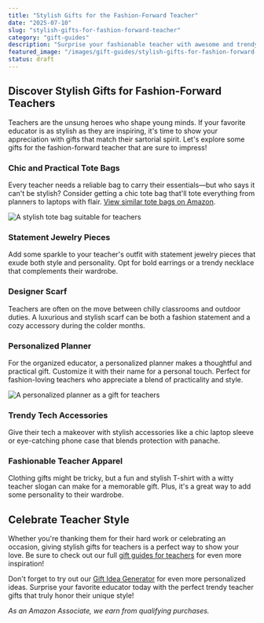 ```yaml
---
title: "Stylish Gifts for the Fashion-Forward Teacher"
date: "2025-07-10"
slug: "stylish-gifts-for-fashion-forward-teacher"
category: "gift-guides"
description: "Surprise your fashionable teacher with awesome and trendy gift ideas they'll love."
featured_image: "/images/gift-guides/stylish-gifts-for-fashion-forward-teacher/banner.webp"
status: draft
---
```


## Discover Stylish Gifts for Fashion-Forward Teachers

Teachers are the unsung heroes who shape young minds. If your favorite educator is as stylish as they are inspiring, it's time to show your appreciation with gifts that match their sartorial spirit. Let's explore some gifts for the fashion-forward teacher that are sure to impress!

### Chic and Practical Tote Bags

Every teacher needs a reliable bag to carry their essentials—but who says it can't be stylish? Consider getting a chic tote bag that'll tote everything from planners to laptops with flair. [View similar tote bags on Amazon](https://www.amazon.com/s?k=stylish+tote+bags+for+teachers&tag=bright-gift-20).

![A stylish tote bag suitable for teachers](https://cdn.pixabay.com/photo/2020/03/18/09/35/tote-bag-4943096_960_720.jpg)

### Statement Jewelry Pieces

Add some sparkle to your teacher's outfit with statement jewelry pieces that exude both style and personality. Opt for bold earrings or a trendy necklace that complements their wardrobe.

### Designer Scarf

Teachers are often on the move between chilly classrooms and outdoor duties. A luxurious and stylish scarf can be both a fashion statement and a cozy accessory during the colder months.

### Personalized Planner

For the organized educator, a personalized planner makes a thoughtful and practical gift. Customize it with their name for a personal touch. Perfect for fashion-loving teachers who appreciate a blend of practicality and style.

![A personalized planner as a gift for teachers](https://cdn.pixabay.com/photo/2016/02/16/14/10/planner-1209394_960_720.jpg)

### Trendy Tech Accessories

Give their tech a makeover with stylish accessories like a chic laptop sleeve or eye-catching phone case that blends protection with panache.

### Fashionable Teacher Apparel

Clothing gifts might be tricky, but a fun and stylish T-shirt with a witty teacher slogan can make for a memorable gift. Plus, it's a great way to add some personality to their wardrobe.

## Celebrate Teacher Style

Whether you're thanking them for their hard work or celebrating an occasion, giving stylish gifts for teachers is a perfect way to show your love. Be sure to check out our full [gift guides for teachers](gifts-for-teachers) for even more inspiration!

Don't forget to try out our [Gift Idea Generator](stylish-gifts) for even more personalized ideas. Surprise your favorite educator today with the perfect trendy teacher gifts that truly honor their unique style!

*As an Amazon Associate, we earn from qualifying purchases.*